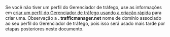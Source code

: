 Se você não tiver um perfil do Gerenciador de tráfego, use as informações em [criar um perfil do Gerenciador de tráfego usando a criação rápida](../articles/traffic-manager/traffic-manager-manage-profiles.md) para criar uma. Observação a **. trafficmanager.net** nome de domínio associado ao seu perfil do Gerenciador de tráfego, pois isso será usado mais tarde por etapas posteriores neste documento.
